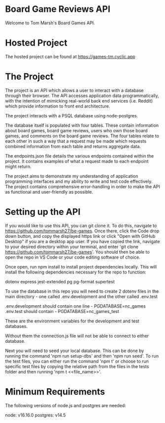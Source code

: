 # Board Game Reviews API

Welcome to Tom Marsh's Board Games API.

# Hosted Project

The hosted project can be found at https://games-tm.cyclic.app

# The Project

The project is an API which allows a user to interact with a database through their browser. The API accesses application data programmatically, with the intention of mimicking real-world back end services (i.e. Reddit) which provide information to front end architecture.

The project interacts with a PSQL database using node-postgres.

The database itself is populated with four tables. These contain information about board games, board game reviews, users who own those board games, and comments on the board game reviews. The four tables relate to each other in such a way that a request may be made which requests combined information from each table and returns aggregate data.

The endpoints.json file details the various endpoints contained within the project. It contains examples of what a request made to each endpoint might return.

The project aims to demonstrate my understanding of application programming interfaces and my ability to write and test code effectively. The project contains comprehensive error-handling in order to make the API as functional and user-friendly as possible.

# Setting up the API

If you would like to use this API, you can git clone it. To do this, navigate to https://github.com/tommarsh27/be-games. Once there, click the Code drop down button, and copy the displayed https link or click "Open with GitHub Desktop" if you are a desktop app user. If you have copied the link, navigate to your desired directory within your terminal, and enter 'git clone https://github.com/tommarsh27/be-games'. You should then be able to open the repo in VS Code or your code editing software of choice.

Once open, run npm install to install project dependencies locally. This will install the following dependencies necessary for the repo to function:

dotenv
express
jest-extended
pg
pg-format
supertest

To use the database in this repo you will need to create 2 dotenv files in the main directory - 
one called .env.development and the other called .env.test

.env.development should contain one line - PGDATABASE=nc_games
.env.test should contain - PGDATABASE=nc_games_test

These are the environment variables for the development and test databases.

Without them the connection.js file will not be able to connect to either database.

Next you will need to seed your local database. This can be done by running the command 'npm run setup-dbs' and then 'npm run seed'. To run the test files, you can either run the command 'npm t' or choose to run specific test files by copying the relative path from the files in the tests folder and then running 'npm t <<file_name>>'.

# Minimum Requirements

The following versions of node.js and postgres are needed:

node: v16.16.0 postgres: v14.5
